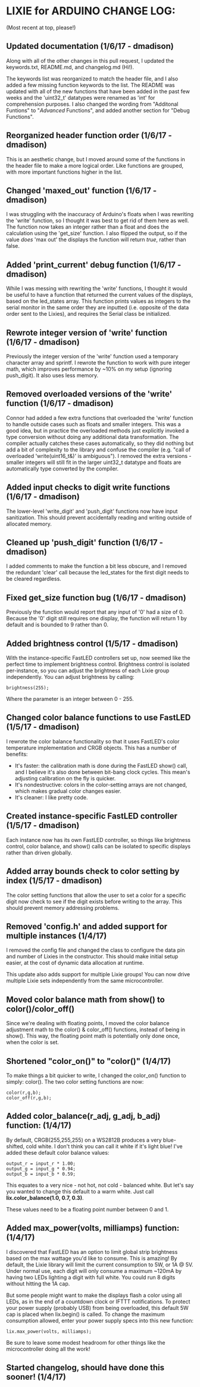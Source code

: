 # LIXIE for ARDUINO CHANGE LOG:
(Most recent at top, please!)

Updated documentation (1/6/17 - dmadison)
-----------------------------------------------------------

Along with all of the other changes in this pull request, I updated the keywords.txt, README.md, and changelog.md (Hi!).

The keywords list was reorganized to match the header file, and I also added a few missing function keywords to the list. The README was updated with all of the new functions that have been added in the past few weeks and the 'uint32_t' datatypes were renamed as 'int' for comprehension purposes. I also changed the wording from "Additonal Funtions" to "*Advanced* Functions", and added another section for "Debug Functions".


Reorganized header function order (1/6/17 - dmadison)
-----------------------------------------------------------

This is an aesthetic change, but I moved around some of the functions in the header file to make a more logical order. Like functions are grouped, with more important functions higher in the list.

Changed 'maxed_out' function (1/6/17 - dmadison)
-----------------------------------------------------------

I was struggling with the inaccuracy of Arduino's floats when I was rewriting the 'write' function, so I thought it was best to get rid of them here as well. The function now takes an integer rather than a float and does the calculation using the 'get_size' function. I also flipped the output, so if the value *does* 'max out' the displays the function will return *true*, rather than false.


Added 'print_current' debug function (1/6/17 - dmadison)
-----------------------------------------------------------

While I was messing with rewriting the 'write' functions, I thought it would be useful to have a function that returned the current values of the displays, based on the led_states array. This function prints values as integers to the serial monitor in the same order they are inputted (i.e. opposite of the data order sent to the Lixies), and requires the Serial class be initialized.


Rewrote integer version of 'write' function (1/6/17 - dmadison)
-----------------------------------------------------------

Previously the integer version of the 'write' function used a temporary character array and sprintf. I rewrote the function to work with pure integer math, which improves performance by ~10% on my setup (ignoring push_digit). It also uses less memory.


Removed overloaded versions of the 'write' function (1/6/17 - dmadison)
-----------------------------------------------------------

Connor had added a few extra functions that overloaded the 'write' function to handle outside cases such as floats and smaller integers. This was a good idea, but in practice the overloaded methods just explicitly invoked a type conversion without doing any additional data transformation. The compiler actually catches these cases automatically, so they did nothing but add a bit of complexity to the library and confuse the compiler (e.g. "call of overloaded 'write(uint16_t&)' is ambiguous"). I removed the extra versions - smaller integers will still fit in the larger uint32_t datatype and floats are automatically type converted by the compiler.


Added input checks to digit write functions (1/6/17 - dmadison)
-----------------------------------------------------------

The lower-level 'write_digit' and 'push_digit' functions now have input sanitization. This should prevent accidentally reading and writing outside of allocated memory.


Cleaned up 'push_digit' function (1/6/17 - dmadison)
-----------------------------------------------------------

I added comments to make the function a bit less obscure, and I removed the redundant 'clear' call because the led_states for the first digit needs to be cleared regardless.


Fixed get_size function bug (1/6/17 - dmadison)
-----------------------------------------------------------

Previously the function would report that any input of '0' had a size of 0. Because the '0' digit still requires one display, the function will return 1 by default and is bounded to 9 rather than 0.


Added brightness control (1/5/17 - dmadison)
-----------------------------------------------------------

With the instance-specific FastLED controllers set up, now seemed like the perfect time to implement brightness control. Brightness control is isolated per-instance, so you can adjust the brightness of each Lixie group independently. You can adjust brightness by calling:

    brightness(255);

Where the parameter is an integer between 0 - 255.

Changed color balance functions to use FastLED (1/5/17 - dmadison)
-----------------------------------------------------------

I rewrote the color balance functionality so that it uses FastLED's color temperature implementation and CRGB objects. This has a number of benefits:

- It's faster: the calibration math is done during the FastLED show() call, and I believe it's also done between bit-bang clock cycles. This mean's adjusting calibration on the fly is quicker.
- It's nondestructive: colors in the color-setting arrays are not changed, which makes gradual color changes easier.
- It's cleaner: I like pretty code.

Created instance-specific FastLED controller (1/5/17 - dmadison)
-----------------------------------------------------------

Each instance now has its own FastLED controller, so things like brightness control, color balance, and show() calls can be isolated to specific displays rather than driven globally.


Added array bounds check to color setting by index (1/5/17 - dmadison)
-----------------------------------------------------------

The color setting functions that allow the user to set a color for a specific digit now check to see if the digit exists before writing to the array. This should prevent memory addressing problems.


Removed 'config.h' and added support for multiple instances (1/4/17)
-----------------------------------------------------------

I removed the config file and changed the class to configure the data pin and number of Lixies in the constructor. This should make initial setup easier, at the cost of dynamic data allocation at runtime.

This update also adds support for multiple Lixie groups! You can now drive multiple Lixie sets independently from the same microcontroller.


Moved color balance math from show() to color()/color_off()
-----------------------------------------------------------

Since we're dealing with floating points, I moved the color balance adjustment math to the color() & color_off() functions, instead of being in show(). This way, the floating point math is potentially only done once, when the color is set.

Shortened "color_on()" to "color()" (1/4/17)
--------------------------------------

To make things a bit quicker to write, I changed the color_on() function to simply: color(). The two color setting functions are now:

    color(r,g,b);
    color_off(r,g,b);

Added color_balance(r_adj, g_adj, b_adj) function: (1/4/17)
-----------------------------------------------------------

By default, CRGB(255,255,255) on a WS2812B produces a very blue-shifted, cold white. I don't think you can call it white if it's light blue! I've added these default color balance values:

    output_r = input_r * 1.00;
    output_g = input_g * 0.94;
    output_b = input_b * 0.59;
    
This equates to a very nice - not hot, not cold - balanced white. But let's say you wanted to change this default to a warm white. Just call **lix.color_balance(1.0, 0.7, 0.3)**.

These values need to be a floating point number between 0 and 1.

Added max_power(volts, milliamps) function: (1/4/17)
---------------------------------------------------

I discovered that FastLED has an option to limit global strip brightness based on the max wattage you'd like to consume. This is amazing! By default, the Lixie library will limit the current consumption to 5W, or 1A @ 5V. Under normal use, each digit will only consume a maximum ~120mA by having two LEDs lighting a digit with full white. You could run 8 digits without hitting the 1A cap.
		
  But some people might want to make the displays flash a color using all LEDs, as in the end of a countdown clock or IFTTT notifications. To protect your power supply (probably USB) from being overloaded, this default 5W cap is placed when lix.begin() is called. To change the maximum consumption allowed, enter your power supply specs into this new function:

    lix.max_power(volts, milliamps);

Be sure to leave some modest headroom for other things like the microcontroller doing all the work!

Started changelog, should have done this sooner! (1/4/17)
---------------------------------------------------------
